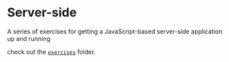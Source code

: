# Server-side

A series of exercises for getting a JavaScript-based server-side application up and running

check out the [`exercises`](./exercises) folder.